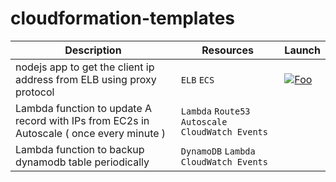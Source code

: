 # cloudformation-templates




| Description  | Resources  | Launch |
| ---------- | ------------ | ------ |
| nodejs app to get the client ip address from ELB using proxy protocol | ``ELB`` ``ECS``   |  [![Foo](https://s3.amazonaws.com/cloudformation-examples/cloudformation-launch-stack.png)](https://console.aws.amazon.com/cloudformation/home#/stacks/new?stackName=elb-ecs-proxyprotocol&templateURL=https://raw.githubusercontent.com/awspilot/cloudformation-templates/master/elb-proxyprotocol/cloudformation-elb-proxyprotocol.yaml) |
| Lambda function to update A record with IPs from EC2s in Autoscale ( once every minute ) | ``Lambda`` ``Route53`` ``Autoscale`` ``CloudWatch Events``   |  |
| Lambda function to backup dynamodb table periodically | ``DynamoDB`` ``Lambda`` ``CloudWatch Events`` |  |
